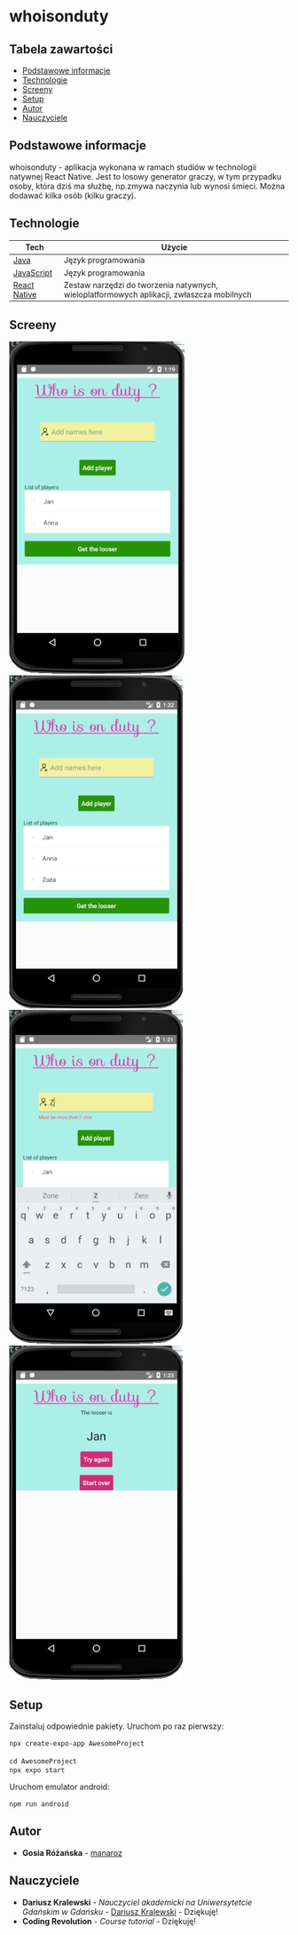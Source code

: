 # whoisonduty

## Tabela zawartości
* [Podstawowe informacje](#podstawowe-informacje)
* [Technologie](#technologie)
* [Screeny](#screeny)
* [Setup](#setup)
* [Autor](#autor)
* [Nauczyciele](#nauczyciele)

## Podstawowe informacje
whoisonduty - aplikacja wykonana w ramach studiów w technologii natywnej React Native. Jest to losowy generator graczy, w tym przypadku osoby, która dziś ma służbę, np.zmywa naczynia lub wynosi śmieci. Można dodawać kilka osób (kilku graczy).
	
## Technologie

| Tech | Użycie
------------ | -------------
[Java](https://www.oracle.com/java/) | Język programowania
[JavaScript](https://en.wikipedia.org/wiki/JavaScript) | Język programowania
[React Native](https://reactnative.dev/) | Zestaw narzędzi do tworzenia natywnych, wieloplatformowych aplikacji, zwłaszcza mobilnych

## Screeny

![Screen2](src/assets/images/Anna.jpg)
![Screen3](src/assets/images/Zuza.jpg)
![Screen4](src/assets/images/Validation.jpg)
![Screen5](src/assets/images/Looser.jpg)

## Setup

Zainstaluj odpowiednie pakiety.
Uruchom po raz pierwszy:
```
npx create-expo-app AwesomeProject

cd AwesomeProject
npx expo start
```
Uruchom emulator android:
```
npm run android
```

## Autor
* **Gosia Różańska** - [manaroz](https://github.com/manaroz)
## Nauczyciele
* **Dariusz Kralewski** - *Nauczyciel akademicki na Uniwersytetcie Gdańskim w Gdańsku* - [Dariusz Kralewski](https://github.com/DariuszKralewski) - Dziękuję!
* **Coding Revolution** - *Course tutorial* - Dziękuję!
